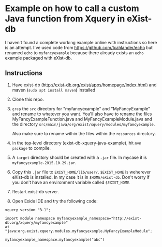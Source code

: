 # Example on how to call a custom Java function from Xquery in eXist-db

I haven't found a complete working example online with instructions so here is an attempt. I've used code from https://github.com/lcahlander/echo but renamed `echo` to `myfancyexample` because there already exists an `echo` example packaged with eXist-db.

## Instructions

1. Have exist-db (http://exist-db.org/exist/apps/homepage/index.html) and maven (`sudo apt install maven`) installed
2. Clone this repo.
3. `grep` the `src` directory for "myfancyexample" and "MyFancyExample" and rename to whatever you want. You'll also have to rename the files MyFancyExampleFunction.java and MyFancyExampleModule.java and the directory `src/main/java/org/exist/xquery/modules/myfancyexample`.

   Also make sure to rename within the files within the `resources` directory.
4. In the top-level directory (exist-db-xquery-java-example), hit `mvn package` to compile.
5. A `target` directory should be created with a `.jar` file. In mycase it is `myfancyexample-2015.10.29.jar`.
6. Copy this `.jar` file to `EXIST_HOME/lib/user/`. `$EXIST_HOME` is weherever eXist-db is installed. In my case it is in `$HOME/eXist-db`. Don't worry if you don't have an environment variable called `$EXIST_HOME`.
7. Restart exist-db server.
8. Open Exide IDE and try the following code:
```
xquery version "3.1";

import module namespace myfancyexample_namespace="http://exist-db.org/xquery/myfancyexample"
at "java:org.exist.xquery.modules.myfancyexample.MyFancyExampleModule";

myfancyexample_namespace:myfancyexample("abc")
```
